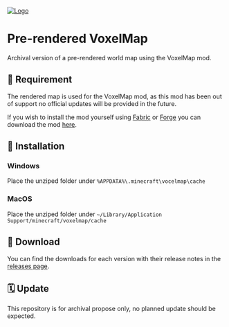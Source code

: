 <!-- Variables (this block will not be visible in the readme -->
[banner]: https://i.imgur.com/WpD89Mn.png
[link]: https://github.com/auroric-platform/voxel-map/
<!-- End of variables block -->

[![Logo][banner]][link]

# Pre-rendered VoxelMap
Archival version of a pre-rendered world map using the VoxelMap mod.

## 🔗 Requirement
The rendered map is used for the VoxelMap mod, as this mod has been out of support no official updates will be provided in the future.

If you wish to install the mod yourself using [Fabric](https://fabricmc.net/use/installer/) or [Forge](https://files.minecraftforge.net/net/minecraftforge/forge/) you can download the mod [here](https://www.curseforge.com/minecraft/mc-mods/voxelmap/files).

## 🔧 Installation
### Windows
Place the unziped folder under `%APPDATA%\.minecraft\vocelmap\cache`

### MacOS
Place the unziped folder under `~/Library/Application Support/minecraft/voxelmap/cache`

## 💾 Download
You can find the downloads for each version with their release notes in the [releases page](https://github.com/auroric-platform/voxel-map/releases).

## 🗓 Update
This repository is for archival propose only, no planned update should be expected.
